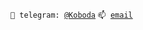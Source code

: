 <code>💬 telegram: [@Koboda](https://t.me/Koboda)</code>
<code>📫 [email](mailto:olegshulgakalendar@gmail.com)</code>
